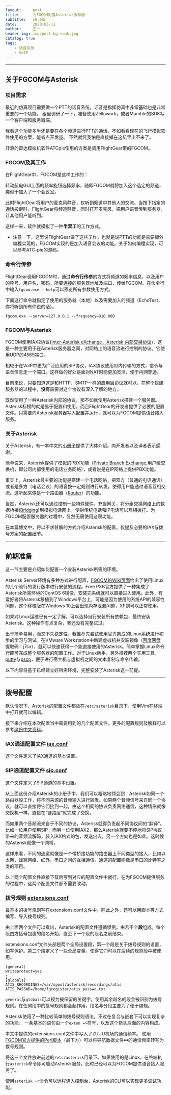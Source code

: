 ```yaml
---
layout:     post
title:      为FGCOM配置Asterisk服务器
subtitle:   v0.6版
date:       2020-05-11
author:     王一
header-img: img/post-bg-cook.jpg
catalog: true
tags:
    - 话音系统
    - VoIP
---
```


---

## 关于FGCOM与Asterisk

### 项目需求

最近的仿真项目需要做一个PTT的话音系统，话音是指挥仿真中非常基础也是非常重要的一个功能。
组里调研了一下，准备使用Zellowork，或者Mumble的SDK写一个客户端和服务器端。

我看这个功能多半还是要在各个频道进行PTT的通话，不如看看现在的飞行模拟软件使用的方案，能省点开发量。
不然就凭我怕是直接掉在这坑里出不来了。

开源的雷达模拟机软件ATCpie使用的方案是调用FlightGear带的FGCOM。

### FGCOM及其工作

在FlightGear中，FGCOM是这样工作的：

转动航电GUI上面的频率旋钮选择频率，随即FGCOM就将加入这个选定的频道，类似于加入了一个会议室。

此时FlightGear将用户的麦克风静音，仅听到频道中其他人的交流。当按下指定的通话按键时，FlightGear将频道静音，同时打开麦克风，把用户语音传到服务器，让其他用户能听到。

这样一来，软件就模拟了一种**半双工**的工作方式。

* 注意一下，这里说FlightGear做了这些工作，也就是说PTT的功能是需要额外编程实现的，FGCOM实现的是加入语音会议的功能。关于如何编程实现，可以参考ATC-pie的源码。

### 命令行传参

FlightGear调用FGGOM时，通过**命令行传参**的方式将频道的频率信息，以及用户的呼号、用户名、密码，所要连接的服务器地址及端口，传给FGCOM。在命令行中输入``fgcom.exe --help``可以预览所有参数使用方式。

下面这行命令就指定了使用的服务器（本地）以及需要加入的频道（EchoTest，你将听到所有你说的话）。

    fgcom.exe --server=127.0.0.1 --frequency=910.000

### FGCOM与Asterisk

FGCOM使用IAX2协议([Inter-Asterisk eXchange，Asterisk 内部交换协议](https://baike.baidu.com/item/IAX))，这是一种主要用于在Asterisk服务器之间，对网络上的语音流进行控制的协议。它使用UDP的4569端口。

相较于在VoIP中更为广泛应用的SIP协议，IAX协议使用带内传输的方式，信令与语音信息走一个端口。这样做的好处是面对NAT时能更加灵活，便于内网穿透。

目前来说，只要知道这是和HTTP、SMTP一样的应用层协议就可以，在整个搭建服务器的过程中，**没有**需要对这个协议有深入了解的地方。

既然使用了一种Asterisk内部的协议，那不如就使用Asterisk搭建一个服务器。Asterisk标榜的就是易于配置和使用，而且FlightGear的开发者提供了必要的配置文件。只需要向Asterisk服务器写入配置并运行，就可以为FGCOM提供语音接入服务。

### 关于Asterisk

关于Asterisk，有一本中文的[小册子](https://wy19990110.github.io/files/1.pdf)提供了大体介绍。向开发者以及译者表示感谢。

简单说来，Asterisk提供了模拟的PBX功能（[Private Branch Exchange](https://baike.baidu.com/item/PBX/3737223?fr=aladdin),用户级交换机，即公司内部使用的电话业务网络），或者说是在IP网络上提供PBX功能。

事实上，Asterisk最主要的功能是搭建一个电话网络，把双方（普通的电话通话）或者是多方（电话会议）的语音按一定规则进行转发，使得用户能通过语音互相交流。这听起来像是一个路由器（[Router](https://baike.baidu.com/item/%E8%B7%AF%E7%94%B1%E5%99%A8)）的功能。

当然，Asterisk还可以通过控制一些特殊硬件，充当网关，将分组交换网络上的数据桥接([Bridging](https://baike.baidu.com/item/%E6%A1%A5%E6%8E%A5))到模拟电话网上，使得传统电话和IP电话可以互相拨打。为FGCOM配置服务器的过程中，显然无需使用这项功能。

在本篇博文中，将以不求甚解的方式介绍Asterisk的配置，仅提及必要的IAX与拨号方案的配置细节。

---

## 前期准备

这一节主要是介绍如何配置一个安装Asterisk所需的环境。

Asterisk Server环境有多种方式进行配置，[FGCOM的Wiki页面]((http://wiki.flightgear.org/Howto:Set_up_a_FGCom_server))给出了使用Linux的几个流行的发行版本进行安装的流程。Free PXB官方提供了一种集成了Asterisk所需环境的CentOS 6镜像，安装完系统就可以直接进入使用。此外，有爱好者将Asterisk移植到了Windows平台上，可能是因为使用的系统API的兼容性问题，这个移植版在Windows 10上会出现内存泄漏问题，XP则可以正常使用。

如果对Linux运维已有一定了解，可以选择自行安装所有依赖包，最终安装Asterisk。这种操作有点复杂，我还没有完整试过。

出于简单易用，而又不失稳定性，我推荐先尝试使用官方集成的Linux系统进行初步的学习与测试。在VMware Workstation中新建虚拟机并安装镜像（[百度网盘](https://pan.baidu.com/s/1CVs0X7zSa3q0Tgti5BVdLA) 提取码：j7cx），就可以快速获得一个能直接使用的Asterisk。简单掌握Linux命令行即可完成整个服务器的配置工作。对于Linux新手，另外推荐两个实用工具，[putty](https://www.chiark.greenend.org.uk/~sgtatham/putty/)与[pscp](https://www.chiark.greenend.org.uk/~sgtatham/putty/latest.html)，便于进行宿主机与虚拟机之间的文本复制与命令传输。

以下内容将基于已经建立好所需环境，完整安装了Asterisk这一前提。

---

## 拨号配置

默认情况下，Asterisk的配置文件都放在``/etc/asterisk``目录下，使用Vim在终端中打开就可以编辑。

接下来介绍在本次配置当中需要用到的几个配置文件，更多的配置规则及解释可以参考[这份中文资料](https://wy19990110.github.io/files/1.pdf)。

### IAX通道配置文件 [iax.conf](/files/AsteriskServer/iax.conf)

这个文件定义了IAX通道的基本设置。

### SIP通道配置文件 [sip.conf](/files/AsteriskServer/sip.conf)

这个文件定义了SIP通道的基本设置。

从上面这份介绍Asterisk的小册子中，我们可以粗略地领会到：Asterisk如同一个路由器般工作，将不同来源的音频输入进行转发。如果两个音频信号来自同一个协议，就可以直接将它们接到一起，由这个相同的协议负责网络通信，这种情形就像交换机一样，直接在“链路层”就完成了交换。

而如果两个音频流来自于不同的协议，Asterisk就得负责起不同协议间的“翻译”。比如一位用户使用SIP，而另一位使用IAX2，那么Asterisk就要不停地将SIP协议带来的音频流解码，装入IAX格式的包，发送出去，另一个方向也是如此。这时候的Asterisk就像一个网桥。

这样来看，不同的通道就像是一个带桥接功能的路由器上不同类型的接入，比如以太网、蜂窝网络、红外、串口之间的互相通信。通道的配置则像是串口的比特率之类的项目。

以上两个配置文件直接下载后写到对应的配置文件中就行。在为FGCOM提供服务的过程中，这两个配置文件都不需要改动。

### 拨号规则  [extensions.conf](/files/AsteriskServer/extensions.conf)

最基本的拨号规则写在extensions.conf文件中。除此之外，还可以用脚本等方式编写、导入拨号规则。

由上面两个文件可以看出，Asterisk的配置文件遵循惯例，由若干个**段**组成。每个段由方括号包裹的段名开始，直至下一个段的段名之前结束。

extensions.conf文件头部是两个全局设置段，第一个段是关于拨号规则的设置，如写保护。第二个段定义了一些全局变量，使得它们可以在后续的规则段中被使用。

    [general]
    writeprotect=yes
    ;
    [globals]
    ATIS_RECORDINGS=/var/spool/asterisk/recordings/atis
    ATIS_PASSWD=/home/fgregister/atis_passwd.txt

``general``与``globals``可以视为被保留的关键字。使用其余段名的段会被识别为拨号规则。在任何段中的拨号规则都会起作用，段名与分段主要为了便于编辑。

Asterisk使用了一种比较简单的拨号规则语法，不过在复合与嵌套下可以实现复杂的功能。
一条基本的语句由一个``exten =>``符号，以及这个箭头后面的内容构成。

本文中提供的extensions.conf文件中写入了ZUUU机场的通信频率。
使用[FGCOM官方提供的Perl脚本](http://wiki.flightgear.org/Howto:Set_up_a_FGCom_server)（最下方）可以将导航数据文件中的通信频率转写为拨号规则。

将这三个文件放进前述的``/etc/asterisk``目录下。如果使用的是Linux，在终端执行``asterisk``命令即可启动Asterisk服务。此时已经可以为FGCOM提供语音接入服务了。

使用``asterisk -r``命令可以远程连入控制台，Asterisk的CLI可以实现更多调试功能。
